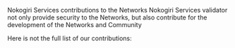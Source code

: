 Nokogiri Services contributions to the Networks
Nokogiri Services validator not only provide security to the Networks, but also contribute for the development of the Networks and Community

Here is not the full list of our contributions:
